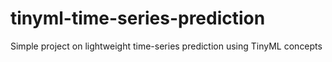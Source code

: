 # tinyml-time-series-prediction
Simple project on lightweight time-series prediction using TinyML concepts
